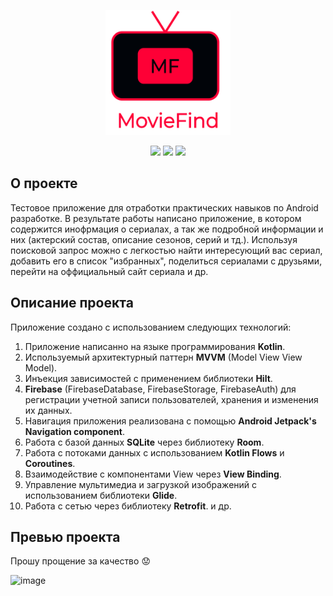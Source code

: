 
<p align="center">
<img width="200" height="200" src="https://github.com/AndreyDemuhDev/MovieFind/blob/master/logo_mf.png">
</p>

<div id="header" align="center">
<img src=  https://img.shields.io/badge/Android-3DDC84?style=flat&logo=android&logoColor=white />
<img src=  https://img.shields.io/badge/Kotlin-0095D5?&style=flat&logo=kotlin&logoColor=white />
<img src= https://img.shields.io/badge/API-24%2B-success/>
  </div>
  
 ## О проекте
Тестовое приложение для отработки практических навыков по Android разработке. В результате работы написано приложение, в котором содержится инофрмация о 
сериалах, а так же подробной информации и них (актерский состав, описание сезонов, серий и тд.). Используя поисковой запрос можно с легкостью найти интересующий вас сериал, добавить его в список "избранных", поделиться сериалами с друзьями, перейти на оффициальный сайт сериала и др.

 ## Описание проекта
Приложение создано с использованием следующих технологий:
1. Приложение написанно на языке программирования <b>Kotlin</b>.
2. Используемый архитектурный паттерн <b>MVVM</b> (Model View View Model).
3. Инъекция зависимостей с применением библиотеки <b>Hilt</b>.
4. <b>Firebase</b> (FirebaseDatabase, FirebaseStorage, FirebaseAuth) для регистрации учетной записи пользователей, хранения и изменения их данных.
5. Навигация приложения реализована с помощью <b>Android Jetpack's Navigation component</b>.
6. Работа с базой данных <b>SQLite</b> через библиотеку <b>Room</b>.
7. Работа с потоками данных с использованием <b>Kotlin Flows</b> и <b>Coroutines</b>.
8. Взаимодействие с компонентами View через <b>View Binding</b>.
9. Управление мультимедиа и загрузкой изображений с использованием библиотеки <b>Glide</b>.
10. Работа с сетью через библиотеку <b>Retrofit</b>.
и др.

 ## Превью проекта
 Прошу прощение за качество :worried:
 
![image](https://github.com/AndreyDemuhDev/MovieFind/blob/master/preview_movie_find_app.gif)
